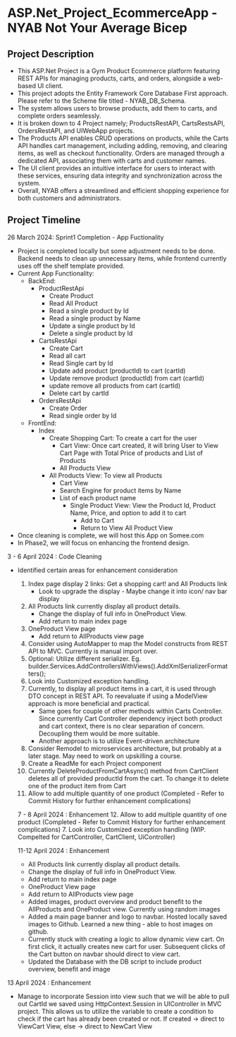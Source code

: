 # ASP.Net_Project_EcommerceApp - NYAB Not Your Average Bicep

## Project Description
- This ASP.Net Project is a Gym Product Ecommerce platform featuring REST APIs for managing products, carts, and orders, alongside a web-based UI client.
- This project adopts the Entity Framework Core Database First approach. Please refer to the Scheme file titled - NYAB_DB_Schema.
- The system allows users to browse products, add them to carts, and complete orders seamlessly.
- It is broken down to 4 Project namely; ProductsRestAPI, CartsRestsAPI, OrdersRestAPI, and UIWebApp projects.
- The Products API enables CRUD operations on products, while the Carts API handles cart management, including adding, removing, and clearing items, as well as checkout functionality. Orders are managed through a dedicated API, associating them with carts and customer names.
- The UI client provides an intuitive interface for users to interact with these services, ensuring data integrity and synchronization across the system.
- Overall, NYAB offers a streamlined and efficient shopping experience for both customers and administrators.

## Project Timeline
26 March 2024: Sprint1 Completion - App Fuctionality
- Project is completed locally but some adjustment needs to be done. Backend needs to clean up unnecessary items, while frontend currently uses off the shelf template provided.
- Current App Functionality:
  - BackEnd:
    - ProductRestApi
      - Create Product
      - Read All Product
      - Read a single product by Id
      - Read a single product by Name
      - Update a single product by Id
      - Delete a single product by Id
    - CartsRestApi
      - Create Cart
      - Read all cart
      - Read Single cart by Id
      - Update add product (productId) to cart (cartId)
      - Update remove product (productId) from cart (cartId)
      - update remove all products from cart (cartId)
      - Delete cart by cartId
    - OrdersRestApi
      - Create Order
      - Read single order by Id
  - FrontEnd:
    - Index
      - Create Shopping Cart: To create a cart for the user
        - Cart View: Once cart created, it will bring User to View Cart Page with Total Price of products and List of Products
        - All Products View
      - All Products View: To view all Products
        - Cart View
        - Search Engine for product items by Name
        - List of each product name
          - Single Product View: View the Product Id, Product Name, Price, and option to add it to cart
            - Add to Cart
            - Return to View All Product View
- Once cleaning is complete, we will host this App on Somee.com 
- In Phase2, we will focus on enhancing the frontend design.

3 - 6 April 2024 : Code Cleaning
- Identified certain areas for enhancement consideration
  1. Index page display 2 links: Get a shopping cart! and All Products link
     - Look to upgrade the display - Maybe change it into icon/ nav bar display
  2. All Products link currently display all product details.
     - Change the display of full info in OneProduct View.
     - Add return to main index page
  3. OneProduct View page
     - Add return to AllProducts view page
  5. Consider using AutoMapper to map the Model constructs from REST API to MVC. Currently is manual import over.
  6. Optional: Utilize different serializer. Eg. builder.Services.AddControllersWithViews().AddXmlSerializerFormatters();
  7. Look into Customized exception handling.
  8. Currently, to display all product items in a cart, it is used through DTO concept in REST API. To reevaluate if using a ModelView approach is more beneficial and practical.
     - Same goes for couple of other methods within Carts Controller. Since currently Cart Controller dependency inject both product and cart context, there is no clear
       separation of concern. Decoupling them would be more suitable.
     - Another approach is to utilize Event-driven architecture
  9. Consider Remodel to microservices architecture, but probably at a later stage. May need to work on upskilling a course.
  10. Create a ReadMe for each Project component
  11. Currently DeleteProductFromCartAsync() method from CartClient deletes all of provided productId from the cart. To change it to delete one of the product item from Cart
  12. Allow to add multiple quantity of one product (Completed - Refer to Commit History for further enhancement complications)
 
  7 - 8 April 2024 : Enhancement
  12. Allow to add multiple quantity of one product (Completed - Refer to Commit History for further enhancement complications)
  7. Look into Customized exception handling (WIP. Compelted for CartController, CartClient, UiController)

  11-12 April 2024 : Enhancement
  - All Products link currently display all product details.
  - Change the display of full info in OneProduct View.
  - Add return to main index page
  - OneProduct View page 
  - Add return to AllProducts view page
  - Added images, product overview and product benefit to the AllProducts and OneProduct view. Currently using random images
  - Added a main page banner and logo to navbar. Hosted locally saved images to Github. Learned a new thing - able to host images on github.
  - Currently stuck with creating a logic to allow dynamic view cart. On first click, it actually creates new cart for user. Subsequent clicks of the Cart button on navbar should direct to view cart.
  - Updated the Database with the DB script to include product overview, benefit and image

 13 April 2024 : Enhancement
 - Manage to incorporate Session into view such that we will be able to pull out CartId we saved using HttpContext.Session in UIController in MVC project. This allows us to utilize the variable to create a condition to check if the cart has already been created or not. If created -> direct to ViewCart View, else -> direct to NewCart View

